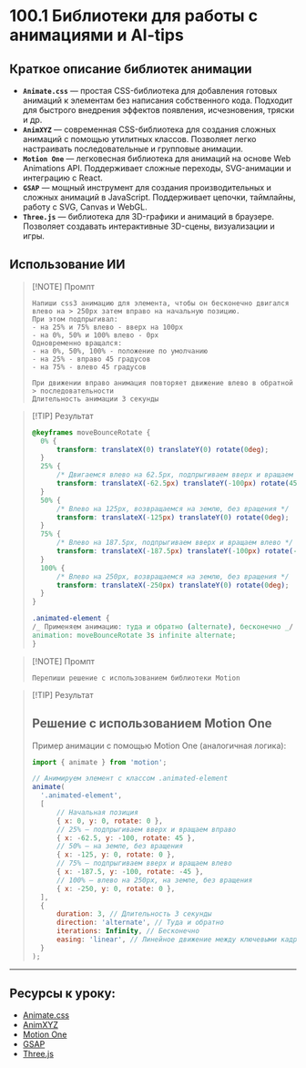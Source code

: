 # 100.1 Библиотеки для работы с анимациями и AI-tips

## Краткое описание библиотек анимации

- **`Animate.css`** — простая CSS-библиотека для добавления готовых анимаций к элементам без написания собственного кода. Подходит для быстрого внедрения эффектов появления, исчезновения, тряски и др.
- **`AnimXYZ`** — современная CSS-библиотека для создания сложных анимаций с помощью утилитных классов. Позволяет легко настраивать последовательные и групповые анимации.
- **`Motion One`** — легковесная библиотека для анимаций на основе Web Animations API. Поддерживает сложные переходы, SVG-анимации и интеграцию с React.
- **`GSAP`** — мощный инструмент для создания производительных и сложных анимаций в JavaScript. Поддерживает цепочки, таймлайны, работу с SVG, Canvas и WebGL.
- **`Three.js`** — библиотека для 3D-графики и анимаций в браузере. Позволяет создавать интерактивные 3D-сцены, визуализации и игры.

## Использование ИИ

> [!NOTE] Промпт
>
> ```
> Напиши css3 анимацию для элемента, чтобы он бесконечно двигался влево на > 250px затем вправо на начальную позицию.
> При этом подпрыгивал:
> - на 25% и 75% влево - вверх на 100px
> - на 0%, 50% и 100% влево - 0px
> Одновременно вращался:
> - на 0%, 50%, 100% - положение по умолчанию
> - на 25% - вправо 45 градусов
> - на 75% - влево 45 градусов
>
> При движении вправо анимация повторяет движение влево в обратной > последовательности
> Длительность анимации 3 секунды
> ```

> [!TIP] Результат
>
> ```css
> @keyframes moveBounceRotate {
> 	0% {
> 		transform: translateX(0) translateY(0) rotate(0deg);
> 	}
> 	25% {
> 		/* Двигаемся влево на 62.5px, подпрыгиваем вверх и вращаем вправо */
> 		transform: translateX(-62.5px) translateY(-100px) rotate(45deg);
> 	}
> 	50% {
> 		/* Влево на 125px, возвращаемся на землю, без вращения */
> 		transform: translateX(-125px) translateY(0) rotate(0deg);
> 	}
> 	75% {
> 		/* Влево на 187.5px, подпрыгиваем вверх и вращаем влево */
> 		transform: translateX(-187.5px) translateY(-100px) rotate(-45deg);
> 	}
> 	100% {
> 		/* Влево на 250px, возвращаемся на землю, без вращения */
> 		transform: translateX(-250px) translateY(0) rotate(0deg);
> 	}
> }
>
> .animated-element {
> /_ Применяем анимацию: туда и обратно (alternate), бесконечно _/
> animation: moveBounceRotate 3s infinite alternate;
> }
> ```

> [!NOTE] Промпт
>
> ```
> Перепиши решение с использованием библиотеки Motion
> ```

> [!TIP] Результат
>
> ## Решение с использованием Motion One
>
> Пример анимации с помощью Motion One (аналогичная логика):
>
> ```js
> import { animate } from 'motion';
>
> // Анимируем элемент с классом .animated-element
> animate(
> 	'.animated-element',
> 	[
> 		// Начальная позиция
> 		{ x: 0, y: 0, rotate: 0 },
> 		// 25% — подпрыгиваем вверх и вращаем вправо
> 		{ x: -62.5, y: -100, rotate: 45 },
> 		// 50% — на земле, без вращения
> 		{ x: -125, y: 0, rotate: 0 },
> 		// 75% — подпрыгиваем вверх и вращаем влево
> 		{ x: -187.5, y: -100, rotate: -45 },
> 		// 100% — влево на 250px, на земле, без вращения
> 		{ x: -250, y: 0, rotate: 0 },
> 	],
> 	{
> 		duration: 3, // Длительность 3 секунды
> 		direction: 'alternate', // Туда и обратно
> 		iterations: Infinity, // Бесконечно
> 		easing: 'linear', // Линейное движение между ключевыми кадрами
> 	}
> );
> ```

<hr>

## Ресурсы к уроку:

- [Animate.css](https://animate.style/)
- [AnimXYZ](https://animxyz.com/)
- [Motion One](https://motion.dev/)
- [GSAP](https://gsap.com/)
- [Three.js](https://threejs.org/)
